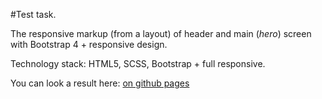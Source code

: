 #Test task.

The responsive markup (from a layout) of header and main (<i>hero</i>) screen with Bootstrap 4 + responsive design.

Technology stack: HTML5, SCSS, Bootstrap + full responsive.

You can look a result here: <a href="https://n-icko.github.io/testTask__Title-page/" target="_blank">on github pages</a>
